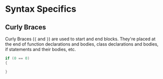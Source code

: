 # Syntax Specifics

## Curly Braces
Curly Braces (`{` and `}`) are used to start and end blocks. They're placed at the end of function declarations and bodies, class declarations and bodies, if statements and their bodies, etc.
```cs
if (0 == 0)
{

}
```